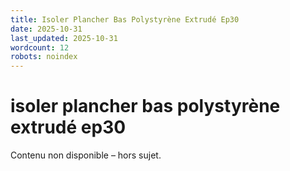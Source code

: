 ```yaml
---
title: Isoler Plancher Bas Polystyrène Extrudé Ep30
date: 2025-10-31
last_updated: 2025-10-31
wordcount: 12
robots: noindex
---
```


# isoler plancher bas polystyrène extrudé ep30

Contenu non disponible – hors sujet.